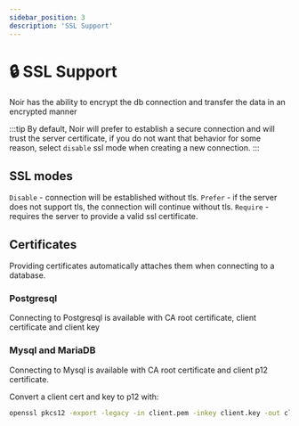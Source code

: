 ```yaml
---
sidebar_position: 3
description: 'SSL Support'
---
```


# 🔒 SSL Support

Noir has the ability to encrypt the db connection and transfer the data in an encrypted manner

:::tip
By default, Noir will prefer to establish a secure connection and will trust the server certificate, if you do not want that behavior for some reason, select `disable` ssl mode when creating a new connection.
:::


## SSL modes

`Disable` - connection will be established without tls.
`Prefer` - if the server does not support tls, the connection will continue without tls.
`Require` - requires the server to provide a valid ssl certificate.


## Certificates

Providing certificates automatically attaches them when connecting to a database.

### Postgresql

Connecting to Postgresql is available with CA root certificate, client certificate and client key

### Mysql and MariaDB

Connecting to Mysql is available with CA root certificate and client p12 certificate.

Convert a client cert and key to p12 with:

```bash
openssl pkcs12 -export -legacy -in client.pem -inkey client.key -out client.p12
```

